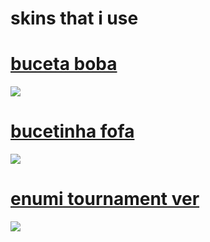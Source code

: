 

# skins that i use

# [buceta boba](https://cdn.discordapp.com/attachments/768595592422752256/778017623018700839/buceta_boba.osk)
![](https://cdn.discordapp.com/attachments/768595592422752256/778017558980329472/e5a1.png)


# [bucetinha fofa](https://cdn.discordapp.com/attachments/768595592422752256/778017172953759774/bucetinha_fofa.osk)
![](https://cdn.discordapp.com/attachments/768595592422752256/778017048483069962/7b1f.png)

# [enumi tournament ver](https://cdn.discordapp.com/attachments/768595592422752256/778018478954250261/enumi_tournament_ver.osk)
![](https://cdn.discordapp.com/attachments/768595592422752256/778018219545722891/f00d.png)

